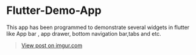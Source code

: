 # Flutter-Demo-App
This app has been programmed to demonstrate several widgets in flutter like App bar , app drawer, bottom navigation bar,tabs and etc.
<blockquote class="imgur-embed-pub" lang="en" data-id="GvJ0GWk"><a href="//imgur.com/GvJ0GWk">View post on imgur.com</a></blockquote><script async src="//s.imgur.com/min/embed.js" charset="utf-8"></script>
